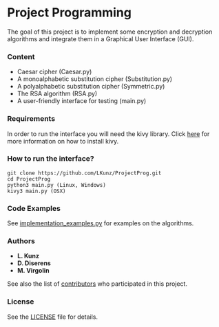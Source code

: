 # Project Programming

The goal of this project is to implement some encryption and decryption algorithms and integrate them in a Graphical User Interface (GUI).

### Content
* Caesar cipher (Caesar.py)
* A monoalphabetic substitution cipher (Substitution.py)
* A polyalphabetic substitution cipher (Symmetric.py)
* The RSA algorithm (RSA.py)
* A user-friendly interface for testing (main.py)

### Requirements

In order to run the interface you will need the kivy library. Click [here](https://kivy.org/doc/stable/installation/installation.html) for more information on how to install kivy.

### How to run the interface?
```
git clone https://github.com/LKunz/ProjectProg.git
cd ProjectProg
python3 main.py (Linux, Windows)
kivy3 main.py (OSX)
```

### Code Examples
See [implementation_examples.py](implementation_examples.py) for examples on the algorithms.

### Authors

* **L. Kunz**
* **D. Diserens**
* **M. Virgolin**

See also the list of [contributors](https://github.com/LKunz/ProjectProg/contributors) who participated in this project.

### License

See the [LICENSE](LICENSE) file for details.
